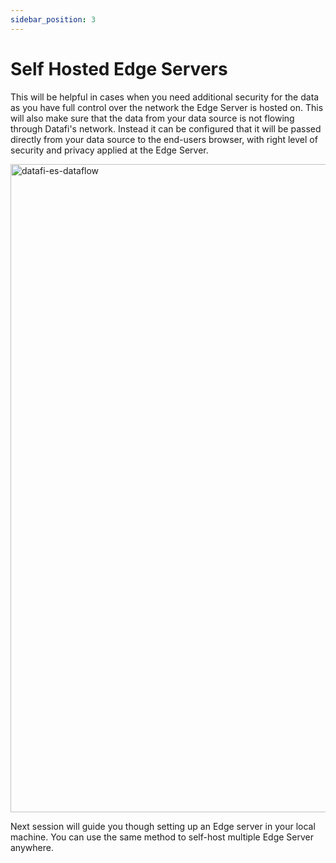 ```yaml
---
sidebar_position: 3
---
```


# Self Hosted Edge Servers 

This will be helpful in cases when you need additional security for the data as you have full control over the network the Edge Server is hosted on. This will also make sure that the data from your data source is not flowing through Datafi's network. Instead it can be configured that it will be passed directly from your data source to the end-users browser, with right level of security and privacy applied at the Edge Server.

<img width="1037" alt="datafi-es-dataflow" src="https://user-images.githubusercontent.com/7609895/195724526-3abcc2a1-b094-4f45-88ad-7fbe7a3f91c5.png"/>

Next session will guide you though setting up an Edge server in your local machine. You can use the same method to self-host multiple Edge Server anywhere.
